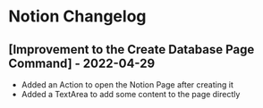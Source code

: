 # Notion Changelog

## [Improvement to the Create Database Page Command] - 2022-04-29

- Added an Action to open the Notion Page after creating it
- Added a TextArea to add some content to the page directly
